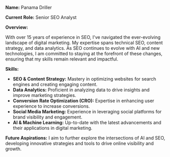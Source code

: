 **Name:** Panama Driller

**Current Role:** Senior SEO Analyst

**Overview:**

With over 15 years of experience in SEO, I've navigated the ever-evolving landscape of digital marketing. My expertise spans technical SEO, content strategy, and data analytics. As SEO continues to evolve with AI and new technologies, I am committed to staying at the forefront of these changes, ensuring that my skills remain relevant and impactful.

**Skills:**
- **SEO & Content Strategy:** Mastery in optimizing websites for search engines and creating engaging content.
- **Data Analytics:** Proficient in analyzing data to drive insights and improve marketing strategies.
- **Conversion Rate Optimization (CRO):** Expertise in enhancing user experience to increase conversions.
- **Social Media Marketing:** Experience in leveraging social platforms for brand visibility and engagement.
- **AI & Machine Learning:** Up-to-date with the latest advancements and their applications in digital marketing.

**Future Aspirations:**
I aim to further explore the intersections of AI and SEO, developing innovative strategies and tools to drive online visibility and growth.
